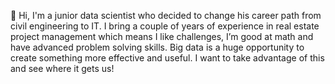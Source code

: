 👋 Hi, I'm a junior data scientist who decided to change his career path from civil engineering to IT. I bring a couple of years of experience in real estate project management which means I like challenges, I’m good at math and have advanced problem solving skills. Big data is a huge opportunity to create something more effective and useful. I want to take advantage of this and see where it gets us!
